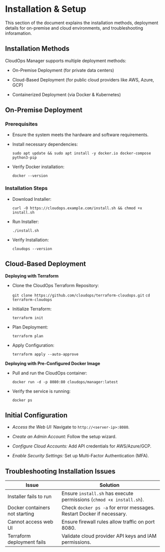 # Installation & Setup

This section of the document explains the installation methods, deployment details for on-premise and cloud environments, and troubleshooting inforamation.

## Installation Methods

CloudOps Manager supports multiple deployment methods:

*   On-Premise Deployment (for private data centers)

*   Cloud-Based Deployment (for public cloud providers like AWS, Azure, GCP)

*   Containerized Deployment (via Docker & Kubernetes)

## On-Premise Deployment

### Prerequisites

*   Ensure the system meets the hardware and software requirements.

*   Install necessary dependencies:

    ```sudo apt update && sudo apt install -y docker.io docker-compose python3-pip```

*   Verify Docker installation:

    ```docker --version```

### Installation Steps

*   Download Installer:

    ```curl -O https://cloudops.example.com/install.sh && chmod +x install.sh```

*   Run Installer:

    ```./install.sh```

*   Verify Installation:

    ```cloudops --version```

## Cloud-Based Deployment

**Deploying with Terraform**

*   Clone the CloudOps Terraform Repository:

    `git clone https://github.com/cloudops/terraform-cloudops.git`
    `cd terraform-cloudops`

*   Initialize Terraform:

    `terraform init`

*   Plan Deployment:

    `terraform plan`

*   Apply Configuration:

    `terraform apply --auto-approve`

**Deploying with Pre-Configured Docker Image**

*   Pull and run the CloudOps container:

    `docker run -d -p 8080:80 cloudops/manager:latest`

*   Verify the service is running:

    `docker ps`

## Initial Configuration

*   *Access the Web UI:* Navigate to `http://<server-ip>:8080`.

*   *Create an Admin Account:* Follow the setup wizard.

*   *Configure Cloud Accounts:* Add API credentials for AWS/Azure/GCP.

*   *Enable Security Settings:* Set up Multi-Factor Authentication (MFA).

## Troubleshooting Installation Issues

| Issue | Solution |
| - | - |
| Installer fails to run | Ensure `install.sh` has execute permissions (`chmod +x install.sh`).|
| Docker containers not starting | Check `docker ps -a` for error messages. Restart Docker if necessary. |
| Cannot access web UI | Ensure firewall rules allow traffic on port 8080. |
| Terraform deployment fails | Validate cloud provider API keys and IAM permissions.|